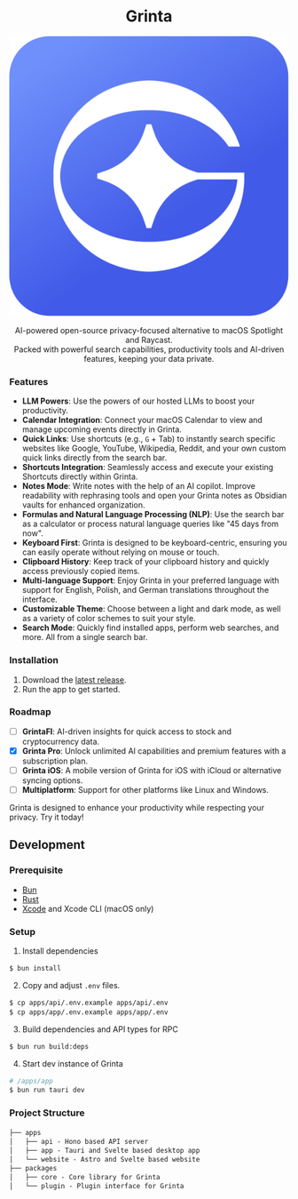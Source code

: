 <h1 align="center" border="0">Grinta</h1>

<p align="center">
  <img src="./apps/website/public/favicon.svg" alt="Grinta Logo" width="604">
</p>

<p align="center">
AI-powered open-source privacy-focused alternative to macOS Spotlight and Raycast.<br />
Packed with powerful search capabilities, productivity tools and AI-driven features, keeping your data private. 
</p>

### Features

- **LLM Powers**: Use the powers of our hosted LLMs to boost your productivity.
- **Calendar Integration**: Connect your macOS Calendar to view and manage upcoming events directly in Grinta.
- **Quick Links**: Use shortcuts (e.g., `G` + Tab) to instantly search specific websites like Google, YouTube, Wikipedia, Reddit, and your own custom quick links directly from the search bar.
- **Shortcuts Integration**: Seamlessly access and execute your existing Shortcuts directly within Grinta.
- **Notes Mode**: Write notes with the help of an AI copilot. Improve readability with rephrasing tools and open your Grinta notes as Obsidian vaults for enhanced organization.
- **Formulas and Natural Language Processing (NLP)**: Use the search bar as a calculator or process natural language queries like "45 days from now".
- **Keyboard First**: Grinta is designed to be keyboard-centric, ensuring you can easily operate without relying on mouse or touch.
- **Clipboard History**: Keep track of your clipboard history and quickly access previously copied items.
- **Multi-language Support**: Enjoy Grinta in your preferred language with support for English, Polish, and German translations throughout the interface.
- **Customizable Theme**: Choose between a light and dark mode, as well as a variety of color schemes to suit your style.
- **Search Mode**: Quickly find installed apps, perform web searches, and more. All from a single search bar.

### Installation

1. Download the [latest release](https://github.com/getgrinta/grinta/releases/latest).
2. Run the app to get started.

### Roadmap

- [ ] **GrintaFI**: AI-driven insights for quick access to stock and cryptocurrency data.
- [x] **Grinta Pro**: Unlock unlimited AI capabilities and premium features with a subscription plan.
- [ ] **Grinta iOS**: A mobile version of Grinta for iOS with iCloud or alternative syncing options.
- [ ] **Multiplatform**: Support for other platforms like Linux and Windows.

Grinta is designed to enhance your productivity while respecting your privacy. Try it today!

## Development

### Prerequisite

- [Bun](https://bun.sh)
- [Rust](https://www.rust-lang.org/)
- [Xcode](https://developer.apple.com/xcode/) and Xcode CLI (macOS only)

### Setup

1. Install dependencies

```sh
$ bun install
```

2. Copy and adjust `.env` files.

```sh
$ cp apps/api/.env.example apps/api/.env
$ cp apps/app/.env.example apps/app/.env
```

3. Build dependencies and API types for RPC

```sh
$ bun run build:deps
```

4. Start dev instance of Grinta

```sh
# /apps/app
$ bun run tauri dev
```

### Project Structure

```
├── apps
│   ├── api - Hono based API server
│   ├── app - Tauri and Svelte based desktop app
│   └── website - Astro and Svelte based website
├── packages
│   ├── core - Core library for Grinta
│   └── plugin - Plugin interface for Grinta
```
